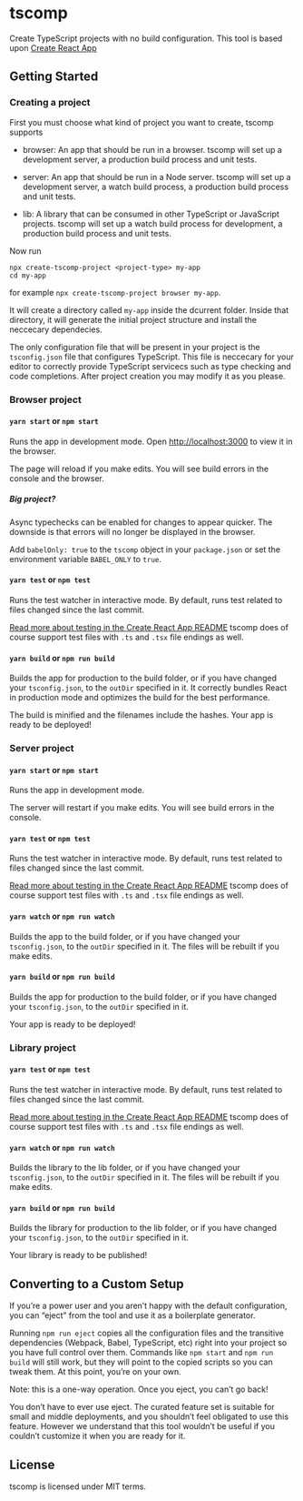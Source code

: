 # tscomp

Create TypeScript projects with no build configuration.
This tool is based upon [Create React App](https://github.com/facebook/create-react-app/)

## Getting Started

### Creating a project

First you must choose what kind of project you want to create, tscomp supports

- browser: An app that should be run in a browser. tscomp will set up a development
  server, a production build process and unit tests.

- server: An app that should be run in a Node server. tscomp will set up a development
  server, a watch build process, a production build process and unit tests.

- lib: A library that can be consumed in other TypeScript or JavaScript projects.
  tscomp will set up a watch build process for development, a production build
  process and unit tests.

Now run

```
npx create-tscomp-project <project-type> my-app
cd my-app
```

for example `npx create-tscomp-project browser my-app`.

It will create a directory called `my-app` inside the dcurrent folder.
Inside that directory, it will generate the initial project structure and
install the neccecary dependecies.

The only configuration file that will be present in your project is the
`tsconfig.json` file that configures TypeScript. This file is neccecary
for your editor to correctly provide TypeScript servicecs such as type checking
and code completions. After project creation you may modify it as you please.

### Browser project

#### `yarn start` or `npm start`

Runs the app in development mode.
Open <http://localhost:3000> to view it in the browser.

The page will reload if you make edits. You will see build errors in the
console and the browser.

##### Big project?

Async typechecks can be enabled for changes to appear quicker. The downside is that errors will
no longer be displayed in the browser.

Add `babelOnly: true` to the `tscomp` object in your `package.json` or set the environment variable
`BABEL_ONLY` to `true`.

#### `yarn test` or `npm test`

Runs the test watcher in interactive mode.
By default, runs test related to files changed since the last commit.

[Read more about testing in the Create React App README](https://github.com/facebook/create-react-app/blob/master/packages/react-scripts/template/README.md#running-tests)
tscomp does of course support test files with `.ts` and `.tsx` file endings as well.

#### `yarn build` or `npm run build`

Builds the app for production to the build folder, or if you have changed your `tsconfig.json`,
to the `outDir` specified in it.
It correctly bundles React in production mode and optimizes the build for the best performance.

The build is minified and the filenames include the hashes.
Your app is ready to be deployed!

### Server project

#### `yarn start` or `npm start`

Runs the app in development mode.

The server will restart if you make edits. You will see build errors in the
console.

#### `yarn test` or `npm test`

Runs the test watcher in interactive mode.
By default, runs test related to files changed since the last commit.

[Read more about testing in the Create React App README](https://github.com/facebook/create-react-app/blob/master/packages/react-scripts/template/README.md#running-tests)
tscomp does of course support test files with `.ts` and `.tsx` file endings as well.

#### `yarn watch` or `npm run watch`

Builds the app to the build folder, or if you have changed your `tsconfig.json`,
to the `outDir` specified in it. The files will be rebuilt if you make edits.

#### `yarn build` or `npm run build`

Builds the app for production to the build folder, or if you have changed your `tsconfig.json`,
to the `outDir` specified in it.

Your app is ready to be deployed!

### Library project

#### `yarn test` or `npm test`

Runs the test watcher in interactive mode.
By default, runs test related to files changed since the last commit.

[Read more about testing in the Create React App README](https://github.com/facebook/create-react-app/blob/master/packages/react-scripts/template/README.md#running-tests)
tscomp does of course support test files with `.ts` and `.tsx` file endings as well.

#### `yarn watch` or `npm run watch`

Builds the library to the lib folder, or if you have changed your `tsconfig.json`,
to the `outDir` specified in it. The files will be rebuilt if you make edits.

#### `yarn build` or `npm run build`

Builds the library for production to the lib folder, or if you have changed your `tsconfig.json`,
to the `outDir` specified in it.

Your library is ready to be published!

## Converting to a Custom Setup

If you’re a power user and you aren’t happy with the default configuration, you can “eject” from the tool and use it as a boilerplate generator.

Running `npm run eject` copies all the configuration files and the transitive dependencies (Webpack, Babel, TypeScript, etc) right into your project so you have full control over them. Commands like `npm start` and `npm run build` will still work, but they will point to the copied scripts so you can tweak them. At this point, you’re on your own.

Note: this is a one-way operation. Once you eject, you can’t go back!

You don’t have to ever use eject. The curated feature set is suitable for small and middle deployments, and you shouldn’t feel obligated to use this feature. However we understand that this tool wouldn’t be useful if you couldn’t customize it when you are ready for it.

## License

tscomp is licensed under MIT terms.
